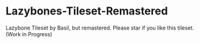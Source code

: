 # Lazybones-Tileset-Remastered
Lazybone Tileset by Basil, but remastered. Please star if you like this tileset. (Work in Progress)
